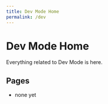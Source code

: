```yaml
---
title: Dev Mode Home
permalink: /dev
---
```


# Dev Mode Home

Everything related to Dev Mode is here.

## Pages

* none yet